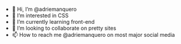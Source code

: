 - 👋 Hi, I’m @adriemanquero
- 👀 I’m interested in CSS
- 🌱 I’m currently learning front-end
- 💞️ I’m looking to collaborate on pretty sites
- 📫 How to reach me @adriemanquero on most major social media

<!---
adriemanquero/adriemanquero is a ✨ special ✨ repository because its `README.md` (this file) appears on your GitHub profile.
You can click the Preview link to take a look at your changes.
--->
